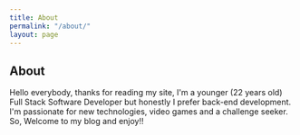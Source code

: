 ```yaml
---
title: About
permalink: "/about/"
layout: page
---
```


<h2>About</h2>
<p>Hello everybody, thanks for reading my site, I'm a younger (22 years old) Full Stack Software Developer but honestly I prefer back-end development. <br>
I'm passionate for new technologies, video games and a challenge seeker. <br>
So, Welcome to my blog and enjoy!! </p>
